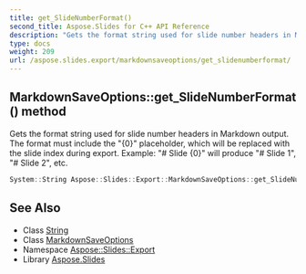 ```yaml
---
title: get_SlideNumberFormat()
second_title: Aspose.Slides for C++ API Reference
description: "Gets the format string used for slide number headers in Markdown output. The format must include the \"{0}\" placeholder, which will be replaced with the slide index during export. Example: \"# Slide {0}\" will produce \"# Slide 1\", \"# Slide 2\", etc."
type: docs
weight: 209
url: /aspose.slides.export/markdownsaveoptions/get_slidenumberformat/
---
```

## MarkdownSaveOptions::get_SlideNumberFormat() method


Gets the format string used for slide number headers in Markdown output. The format must include the \"{0}\" placeholder, which will be replaced with the slide index during export. Example: \"# Slide {0}\" will produce \"# Slide 1\", \"# Slide 2\", etc.

```cpp
System::String Aspose::Slides::Export::MarkdownSaveOptions::get_SlideNumberFormat()
```


## See Also

* Class [String](../../../system/string/)
* Class [MarkdownSaveOptions](../)
* Namespace [Aspose::Slides::Export](../../)
* Library [Aspose.Slides](../../../)